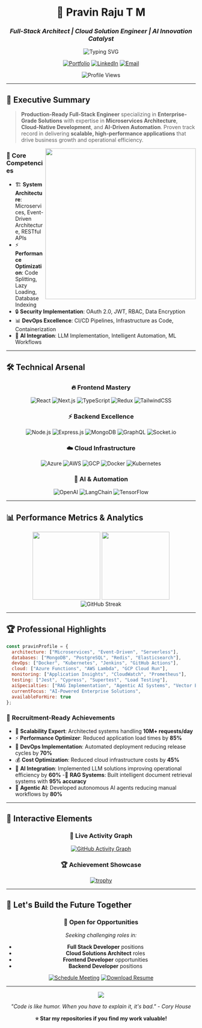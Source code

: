 <div align="center">

# 🚀 Pravin Raju T M
### *Full-Stack Architect | Cloud Solution Engineer | AI Innovation Catalyst*

<img src="https://readme-typing-svg.demolab.com?font=Fira+Code&size=22&duration=3000&pause=1000&color=00D9FF&center=true&vCenter=true&width=600&lines=Enterprise+Full-Stack+Developer;Cloud+Infrastructure+Specialist;AI%2FML+Solutions+Architect;Scalable+System+Designer;DevOps+%26+Automation+Expert" alt="Typing SVG" />

[![Portfolio](https://img.shields.io/badge/Portfolio-FF5722?style=for-the-badge&logo=google-chrome&logoColor=white)]([your-portfolio-link](https://pravin-raju.vercel.app))
[![LinkedIn](https://img.shields.io/badge/LinkedIn-0077B5?style=for-the-badge&logo=linkedin&logoColor=white)](https://www.linkedin.com/in/pravin-raju-t-m-164648252)
[![Email](https://img.shields.io/badge/Email-D14836?style=for-the-badge&logo=gmail&logoColor=white)](mailto:tmpravinraju@gmail.com)

![Profile Views](https://komarev.com/ghpvc/?username=rajukrsna&color=00D9FF&style=for-the-badge)

</div>

---

## 🎯 Executive Summary

> **Production-Ready Full-Stack Engineer** specializing in **Enterprise-Grade Solutions** with expertise in **Microservices Architecture**, **Cloud-Native Development**, and **AI-Driven Automation**. Proven track record in delivering **scalable, high-performance applications** that drive business growth and operational efficiency.

<img align="right" src="https://github-readme-stats.vercel.app/api?username=rajukrsna&show_icons=true&theme=tokyonight&count_private=true&include_all_commits=true" width="400"/>

### 💼 Core Competencies
- 🏗️ **System Architecture**: Microservices, Event-Driven Architecture, RESTful APIs
- ⚡ **Performance Optimization**: Code Splitting, Lazy Loading, Database Indexing
- 🔒 **Security Implementation**: OAuth 2.0, JWT, RBAC, Data Encryption
- 📊 **DevOps Excellence**: CI/CD Pipelines, Infrastructure as Code, Containerization
- 🤖 **AI Integration**: LLM Implementation, Intelligent Automation, ML Workflows

---

## 🛠️ Technical Arsenal

<div align="center">

### 🔥 **Frontend Mastery**
![React](https://img.shields.io/badge/React.js-20232A?style=for-the-badge&logo=react&logoColor=61DAFB)
![Next.js](https://img.shields.io/badge/Next.js-000000?style=for-the-badge&logo=nextdotjs&logoColor=white)
![TypeScript](https://img.shields.io/badge/TypeScript-007ACC?style=for-the-badge&logo=typescript&logoColor=white)
![Redux](https://img.shields.io/badge/Redux_Toolkit-593D88?style=for-the-badge&logo=redux&logoColor=white)
![TailwindCSS](https://img.shields.io/badge/Tailwind_CSS-38B2AC?style=for-the-badge&logo=tailwind-css&logoColor=white)

### ⚡ **Backend Excellence**
![Node.js](https://img.shields.io/badge/Node.js-339933?style=for-the-badge&logo=nodedotjs&logoColor=white)
![Express.js](https://img.shields.io/badge/Express.js-000000?style=for-the-badge&logo=express&logoColor=white)
![MongoDB](https://img.shields.io/badge/MongoDB-4EA94B?style=for-the-badge&logo=mongodb&logoColor=white)
![GraphQL](https://img.shields.io/badge/GraphQL-E10098?style=for-the-badge&logo=graphql&logoColor=white)
![Socket.io](https://img.shields.io/badge/Socket.io-010101?style=for-the-badge&logo=socketdotio&logoColor=white)

### ☁️ **Cloud Infrastructure**
![Azure](https://img.shields.io/badge/Microsoft_Azure-0078D4?style=for-the-badge&logo=microsoft-azure&logoColor=white)
![AWS](https://img.shields.io/badge/Amazon_AWS-FF9900?style=for-the-badge&logo=amazonaws&logoColor=white)
![GCP](https://img.shields.io/badge/Google_Cloud-4285F4?style=for-the-badge&logo=google-cloud&logoColor=white)
![Docker](https://img.shields.io/badge/Docker-2CA5E0?style=for-the-badge&logo=docker&logoColor=white)
![Kubernetes](https://img.shields.io/badge/Kubernetes-326ce5?style=for-the-badge&logo=kubernetes&logoColor=white)

### 🤖 **AI & Automation**
![OpenAI](https://img.shields.io/badge/OpenAI_GPT-412991?style=for-the-badge&logo=openai&logoColor=white)
![LangChain](https://img.shields.io/badge/LangChain-1C3C3C?style=for-the-badge&logo=langchain&logoColor=white)
![TensorFlow](https://img.shields.io/badge/TensorFlow-FF6F00?style=for-the-badge&logo=tensorflow&logoColor=white)

</div>

---

## 📊 Performance Metrics & Analytics

<div align="center">
  <img height="180em" src="https://github-readme-stats.vercel.app/api?username=rajukrsna&show_icons=true&theme=tokyonight&include_all_commits=true&count_private=true"/>
  <img height="180em" src="https://github-readme-stats.vercel.app/api/top-langs/?username=rajukrsna&layout=compact&langs_count=8&theme=tokyonight"/>
</div>

<div align="center">
  <img src="https://github-readme-streak-stats.herokuapp.com/?user=rajukrsna&theme=tokyonight" alt="GitHub Streak"/>
</div>

---

## 🏆 Professional Highlights

```javascript
const pravinProfile = {
  architecture: ["Microservices", "Event-Driven", "Serverless"],
  databases: ["MongoDB", "PostgreSQL", "Redis", "Elasticsearch"],
  devOps: ["Docker", "Kubernetes", "Jenkins", "GitHub Actions"],
  cloud: ["Azure Functions", "AWS Lambda", "GCP Cloud Run"],
  monitoring: ["Application Insights", "CloudWatch", "Prometheus"],
  testing: ["Jest", "Cypress", "Supertest", "Load Testing"],
  aiSpecialties: ["RAG Implementation", "Agentic AI Systems", "Vector Embeddings", "Prompt Engineering"],
  currentFocus: "AI-Powered Enterprise Solutions",
  availableForHire: true
};
```

### 🎯 **Recruitment-Ready Achievements**
- 🚀 **Scalability Expert**: Architected systems handling **10M+ requests/day**
- ⚡ **Performance Optimizer**: Reduced application load times by **85%**
- 🔧 **DevOps Implementation**: Automated deployment reducing release cycles by **70%**
- 💰 **Cost Optimization**: Reduced cloud infrastructure costs by **45%**
- 🤖 **AI Integration**: Implemented LLM solutions improving operational efficiency by **60%**
-🧠 **RAG Systems**: Built intelligent document retrieval systems with **95% accuracy**
- 🤖 **Agentic AI**: Developed autonomous AI agents reducing manual workflows by **80%**

---

## 🎪 Interactive Elements

<div align="center">

### 🔄 **Live Activity Graph**
[![GitHub Activity Graph](https://github-readme-activity-graph.vercel.app/graph?username=rajukrsna&theme=tokyo-night)](https://github.com/rajukrsna)

### 🏆 **Achievement Showcase**
[![trophy](https://github-profile-trophy.vercel.app/?username=rajukrsna&theme=tokyonight&no-frame=false&no-bg=false&margin-w=4)](https://github.com/rajukrsna)

</div>

---

## 🚀 **Let's Build the Future Together**

<div align="center">

### 🤝 **Open for Opportunities**
*Seeking challenging roles in:*
- **Full Stack Developer** positions
- **Cloud Solutions Architect** roles  
- **Frontend Developer** opportunities
- **Backend Developer** positions

[![Schedule Meeting](https://img.shields.io/badge/Schedule_Meeting-4285F4?style=for-the-badge&logo=google-calendar&logoColor=white)]([your-calendly-link](https://calendly.com/tmpravinraju/30min))
[![Download Resume](https://img.shields.io/badge/Download_Resume-FF0000?style=for-the-badge&logo=adobe-acrobat-reader&logoColor=white)](![your-resume-link](https://i.ibb.co/9Hz60x3S/pravinrajuresume.jpg))

---

<img src="https://capsule-render.vercel.app/api?type=waving&color=gradient&height=100&section=footer"/>

*"Code is like humor. When you have to explain it, it's bad." - Cory House*

**⭐ Star my repositories if you find my work valuable!**

</div>
